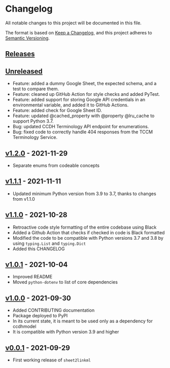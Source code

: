 # Changelog

All notable changes to this project will be documented in this file.

The format is based on [Keep a Changelog](https://keepachangelog.com/en/1.0.0/),
and this project adheres to [Semantic Versioning](https://semver.org/spec/v2.0.0.html).

## [Releases](https://github.com/cancerDHC/sheet2linkml/releases)

## [Unreleased]
* Feature: added a dummy Google Sheet, the expected schema, and a test to compare them.
* Feature: cleaned up GitHub Action for style checks and added PyTest.
* Feature: added support for storing Google API credentials in an environmental variable, and added it to 
  GitHub Actions.
* Feature: added check for Google Sheet ID.
* Feature: updated @cached_property with @property @lru_cache to support Python 3.7.
* Bug: updated CCDH Terminology API endpoint for enumerations.
* Bug: fixed code to correctly handle 404 responses from the TCCM Terminology Service.

## [v1.2.0] - 2021-11-29

* Separate enums from codeable concepts

## [v1.1.1] - 2021-11-11

* Updated minimum Python version from 3.9 to 3.7, thanks to changes from v1.1.0

## [v1.1.0] - 2021-10-28

* Retroactive code style formatting of the entire codebase using Black
* Added a Github Action that checks if checked in code is Black formatted
* Modified the code to be compatible with Python versions 3.7 and 3.8 by using `typing.List` and `typing.Dict`
* Added this CHANGELOG

## [v1.0.1] - 2021-10-04

* Improved README
* Moved `python-dotenv` to list of core dependencies

## [v1.0.0] - 2021-09-30

* Added CONTRIBUTING documentation
* Package deployed to PyPI
* In its current state, it is meant to be used only as a dependency for ccdhmodel
* It is compatible with Python version 3.9 and higher

## [v0.0.1] - 2021-09-29

* First working release of `sheet2linkml`

[Unreleased]: https://github.com/cancerDHC/sheet2linkml/compare/v1.2.0...HEAD
[v1.2.0]: https://github.com/cancerDHC/sheet2linkml/compare/v1.1.1...v1.2.0
[v1.1.1]: https://github.com/cancerDHC/sheet2linkml/compare/v1.1.0...v1.1.1
[v1.1.0]: https://github.com/cancerDHC/sheet2linkml/compare/v1.0.1...v1.1.0
[v1.0.1]: https://github.com/cancerDHC/sheet2linkml/compare/v1.0.0...v1.0.1
[v1.0.0]: https://github.com/cancerDHC/sheet2linkml/compare/v0.0.1...v1.0.0
[v0.0.1]: https://github.com/cancerDHC/sheet2linkml/releases/tag/v0.0.1
